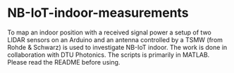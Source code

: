 # NB-IoT-indoor-measurements
To map an indoor position with a received signal power a setup of two LIDAR sensors on an Arduino and an antenna controlled by a TSMW (from Rohde &amp; Schwarz) is used to investigate NB-IoT indoor. The work is done in collaboration with DTU Photonics. The scripts is primarily in MATLAB. Please read the README before using. 
